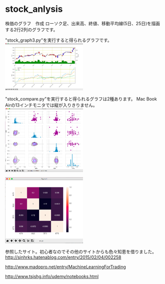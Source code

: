 # stock_anlysis
株価のグラフ　作成
ローソク足、出来高、終値、移動平均線(5日、25日)を描画する2行2列のグラフです。

"stock_graph3.py"を実行すると得られるグラフです。
<img src="https://github.com/crampon12/stock_anlysis/blob/master/sample_figure.png" width=50%>


"stock_compare.py"を実行すると得られるグラフは2種あります。
Mac Book Airの13インチモニタでは縦が入りきりません。
<img src="https://github.com/crampon12/stock_anlysis/blob/master/seaboan.png" width=50%>

<img src="https://github.com/crampon12/stock_anlysis/blob/master/heatmap.png" width=50%>


参照したサイト。初心者なのでその他のサイトからも色々知恵を借りました。
http://sinhrks.hatenablog.com/entry/2015/02/04/002258

http://www.madopro.net/entry/MachineLearningForTrading

http://www.tsjshg.info/udemy/notebooks.html
